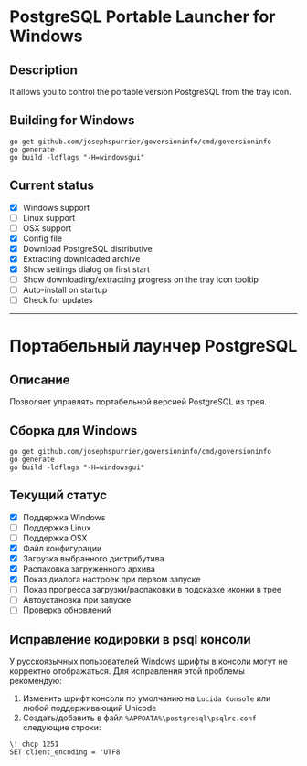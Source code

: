 # PostgreSQL Portable Launcher for Windows

## Description
It allows you to control the portable version PostgreSQL from the tray icon.

## Building for Windows
```
go get github.com/josephspurrier/goversioninfo/cmd/goversioninfo
go generate
go build -ldflags "-H=windowsgui"
```

## Current status
 - [x] Windows support
 - [ ] Linux support
 - [ ] OSX support
 - [x] Config file
 - [x] Download PostgreSQL distributive
 - [x] Extracting downloaded archive
 - [x] Show settings dialog on first start
 - [ ] Show downloading/extracting progress on the tray icon tooltip
 - [ ] Auto-install on startup
 - [ ] Check for updates

---

# Портабельный лаунчер PostgreSQL

## Описание
Позволяет управлять портабельной версией PostgreSQL из трея.

## Сборка для Windows
```
go get github.com/josephspurrier/goversioninfo/cmd/goversioninfo
go generate
go build -ldflags "-H=windowsgui"
```

## Текущий статус
 - [x] Поддержка Windows
 - [ ] Поддержка Linux
 - [ ] Поддержка OSX
 - [x] Файл конфигурации
 - [x] Загрузка выбранного дистрибутива
 - [x] Распаковка загруженного архива
 - [x] Показ диалога настроек при первом запуске
 - [ ] Показ прогресса загрузки/распаковки в подсказке иконки в трее
 - [ ] Автоустановка при запуске
 - [ ] Проверка обновлений

## Исправление кодировки в psql консоли
У русскоязычных пользователей Windows шрифты в консоли могут не корректно отображаться.
Для исправления этой проблемы рекомендую:

1. Изменить шрифт консоли по умолчанию на `Lucida Console` или любой поддерживающий Unicode
2. Создать/добавить в файл `%APPDATA%\postgresql\psqlrc.conf` следующие строки:

```
\! chcp 1251  
SET client_encoding = 'UTF8'
```